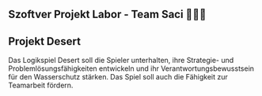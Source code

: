 ## Szoftver Projekt Labor - Team Saci 💙💚💛
## Projekt Desert

Das Logikspiel Desert soll die Spieler unterhalten, ihre Strategie- und Problemlösungsfähigkeiten entwickeln und ihr Verantwortungsbewusstsein für den Wasserschutz stärken. Das Spiel soll auch die Fähigkeit zur Teamarbeit fördern.

